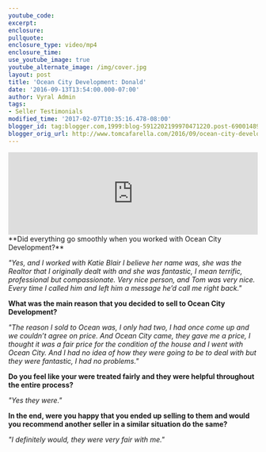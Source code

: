 ```yaml
---
youtube_code:
excerpt:
enclosure:
pullquote:
enclosure_type: video/mp4
enclosure_time:
use_youtube_image: true
youtube_alternate_image: /img/cover.jpg
layout: post
title: 'Ocean City Development: Donald'
date: '2016-09-13T13:54:00.000-07:00'
author: Vyral Admin
tags:
- Seller Testimonials
modified_time: '2017-02-07T10:35:16.478-08:00'
blogger_id: tag:blogger.com,1999:blog-5912202199970471220.post-6900148966807746963
blogger_orig_url: http://www.tomcafarella.com/2016/09/ocean-city-development-donald.html
---
```

<iframe width="100%" height="166" scrolling="no" frameborder="no" src="https://w.soundcloud.com/player/?url=https%3A//api.soundcloud.com/tracks/282772442&amp;color=ff5500"></iframe>
**Did everything go smoothly when you worked with Ocean City Development?**

*"Yes, and I worked with Katie Blair I believe her name was, she was the Realtor that I originally dealt with and she was fantastic, I mean terrific, professional but compassionate.  Very nice person, and Tom was very nice. Every time I called him and left him a message he’d call me right back."*

**What was the main reason that you decided to sell to Ocean City Development?**

*"The reason I sold to Ocean was, I only had two, I had once come up and we couldn’t agree on price. And Ocean City came, they gave me a price, I thought it was a fair price for the condition of the house and I went with Ocean City. And I had no idea of how they were going to be to deal with but they were fantastic, I had no problems."*

**Do you feel like your were treated fairly and they were helpful throughout the entire process?**

*"Yes they were."*

**In the end, were you happy that you ended up selling to them and would you recommend another seller in a similar situation do the same?**

*"I definitely would, they were very fair with me."*
